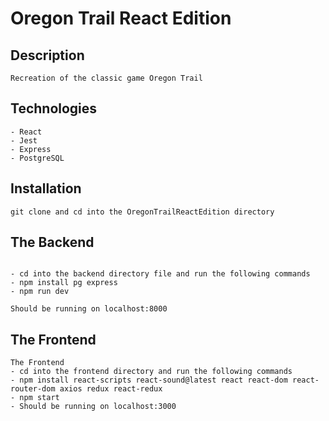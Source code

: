 # Oregon Trail React Edition
## Description

```
Recreation of the classic game Oregon Trail
```

## Technologies

```
- React
- Jest
- Express
- PostgreSQL
```

## Installation

```
git clone and cd into the OregonTrailReactEdition directory

```

## The Backend
```

- cd into the backend directory file and run the following commands 
- npm install pg express
- npm run dev

Should be running on localhost:8000
```

## The Frontend
```
The Frontend
- cd into the frontend directory and run the following commands
- npm install react-scripts react-sound@latest react react-dom react-router-dom axios redux react-redux
- npm start
- Should be running on localhost:3000
```


